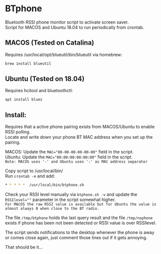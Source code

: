 # BTphone
Bluetooth RSSI phone monitor script to activate screen saver.\
Script for MACOS and Ubuntu 18.04 to run periodically from crontab.

## MACOS (Tested on Catalina)
Requires /usr/local/opt/blueutil/bin/blueutil via homebrew:
```bash
brew install blueutil
```

## Ubuntu (Tested on 18.04)
Requires hcitool and bluetoothctl:
```bash
apt install bluez
```

## Install:
Requires that a active phone pairing exists from MACOS/Ubuntu to enable RSSI polling.\
Locate and write down your phone BT MAC address when you set up the pairing.

MACOS:  Update the ```MAC="00-00-00-00-00-00"``` field in the script.\
Ubuntu: Update the ```MAC="00:00:00:00:00:00"``` field in the script.\
``
Note: MACOS uses '-' and Ubuntu uses ':' as MAC address separator
``

Copy script to /usr/local/bin/\
Run ```crontab -e``` and add:
```bash
* * * * *  /usr/local/bin/btphone.sh
```

Check your RSSI level manually via ``btphone.sh -v`` and update the ``RSSIlevel=""`` parameter in the script somewhat higher.\
``
For MACOS the raw RSSI value is available but for Ubuntu the value is almost always 0 when close to the BT radio.
``

The file ``/tmp/btphone`` holds the last query result and the file ``/tmp/nophone`` exists if phone has been not been detected or RSSI value is over RSSIlevel.

The script sends notifications to the desktop whenever the phone is away or comes close again, just comment those lines out if it gets annoying.


That should be it... 
